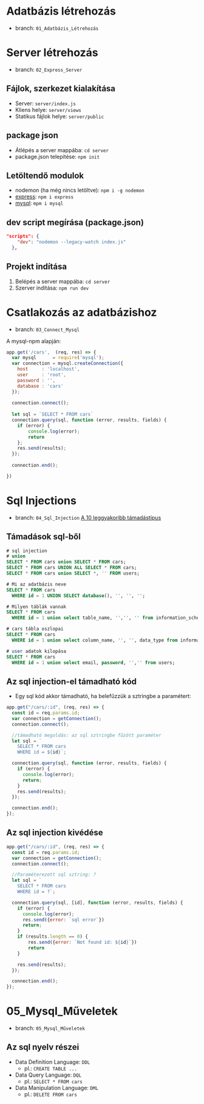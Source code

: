 # Adatbázis létrehozás
- branch: `01_Adatbázis_Létrehozás`


# Server létrehozás
- branch: `02_Express_Server`

## Fájlok, szerkezet kialakítása
- Server: `server/index.js`
- Kliens helye: `server/views`
- Statikus fájlok helye: `server/public`

## package json
- Átlépés a server mappába: `cd server`
- package.json telepítése: `npm init`

## Letöltendő modulok
- nodemon (ha még nincs letöltve): `npm i -g nodemon`
- [express](https://www.npmjs.com/package/express): `npm i express`
- [mysql](https://www.npmjs.com/package/mysql): `mpm i mysql`

## dev script megírása (package.json)
```json
"scripts": {
    "dev": "nodemon --legacy-watch index.js"
  },
```

## Projekt indítása
1. Belépés a server mappába: `cd server`
2. Szerver indítása: `npm run dev`

# Csatlakozás az adatbázishoz
- branch: `03_Connect_Mysql`

A mysql-npm alapján:
```js
app.get('/cars',  (req, res) => {
  var mysql      = require('mysql');
  var connection = mysql.createConnection({
    host     : 'localhost',
    user     : 'root',
    password : '',
    database : 'cars'
  });
   
  connection.connect();
  
  let sql = `SELECT * FROM cars`
  connection.query(sql, function (error, results, fields) {
    if (error) {
        console.log(error);
        return
    };
    res.send(results);
  });
   
  connection.end();

})
```

# Sql Injections
- branch: `04_Sql_Injection`
[A 10 leggyakoribb támadástípus](https://owasp.org/www-project-top-ten/)

## Támadások sql-ből
```sql
# sql injection
# union
SELECT * FROM cars union SELECT * FROM cars;
SELECT * FROM cars UNION ALL SELECT * FROM cars;
SELECT * FROM cars union SELECT *, '' FROM users;

# Mi az adatbázis neve
SELECT * FROM cars
  WHERE id = 1 UNION SELECT database(), '', '', '';

# Milyen táblák vannak
SELECT * FROM cars
  WHERE id = 1 union select table_name, '','', '' from information_schema.tables where table_schema='cars';

# cars tábla oszlopai
SELECT * FROM cars
  WHERE id = 1 union select column_name, '', '', data_type from information_schema.columns where table_name='users' and table_schema='cars';

# user adatok kilopása
SELECT * FROM cars
  WHERE id = 1 union select email, password, '','' from users;
```

## Az sql injection-el támadható kód
- Egy sql kód akkor támadható, ha belefűzzük a sztringbe a paramétert:
```js
app.get("/cars/:id", (req, res) => {
  const id = req.params.id;
  var connection = getConnection();
  connection.connect();

  //támadható megoldás: az sql sztringbe fűzött paraméter
  let sql = `
    SELECT * FROM cars
    WHERE id = ${id}`;

  connection.query(sql, function (error, results, fields) {
    if (error) {
      console.log(error);
      return;
    }
    res.send(results);
  });

  connection.end();
});
```

## Az sql injection kivédése
```js
app.get("/cars/:id", (req, res) => {
  const id = req.params.id;
  var connection = getConnection();
  connection.connect();

  //Paraméterezett sql sztring: ?
  let sql = `
    SELECT * FROM cars
    WHERE id = ?`;

  connection.query(sql, [id], function (error, results, fields) {
    if (error) {
      console.log(error);
      res.send({error: `sql error`})
      return;
    }
    if (results.length == 0) {
        res.send({error: `Not found id: ${id}`})
        return
    }

    res.send(results);
  });

  connection.end();
});
```

# 05_Mysql_Műveletek
- branch: `05_Mysql_Műveletek`

## Az sql nyelv részei
- Data Definition Language: `DDL`
    - pl.: `CREATE TABLE ...`
- Data Query Language: `DQL`
    - pl.: `SELECT * FROM cars`
- Data Manipulation Language: `DML`
    - pl.: `DELETE FROM cars`